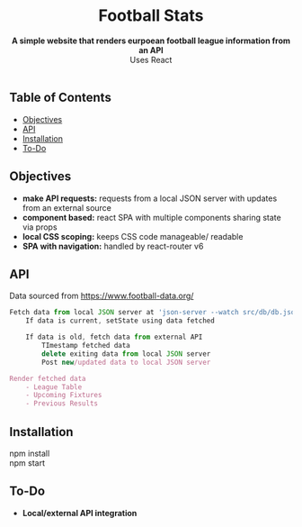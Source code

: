 <h1 align="center">Football Stats</h1>

<div align="center">
  <strong>A simple website that renders eurpoean football league information from an API</strong>
</div>
<div align="center">
  Uses React
</div>

<br />

## Table of Contents
- [Objectives](#Objectives)
- [API](#api)
- [Installation](#installation)
- [To-Do](#To-Do)

## Objectives
- __make API requests:__ requests from a local JSON server with updates from an external source
- __component based:__ react SPA with multiple components sharing state via props
- __local CSS scoping:__ keeps CSS code manageable/ readable 
- __SPA with navigation:__ handled by react-router v6

## API
Data sourced from https://www.football-data.org/

```js
Fetch data from local JSON server at 'json-server --watch src/db/db.json -p 4000'
    If data is current, setState using data fetched

    If data is old, fetch data from external API
        TImestamp fetched data
        delete exiting data from local JSON server
        Post new/updated data to local JSON server

Render fetched data
    - League Table
    - Upcoming Fixtures
    - Previous Results
```
## Installation
npm install\
npm start

## To-Do
- __Local/external API integration__
